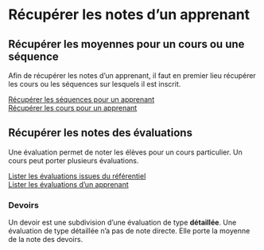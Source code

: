 # Récupérer les notes d’un apprenant

## Récupérer les moyennes pour un cours ou une séquence

Afin de récupérer les notes d’un apprenant, il faut en premier lieu récupérer les cours ou les séquences sur lesquels il
est inscrit.

[Récupérer les séquences pour un apprenant][sequences-apprenant]  
[Récupérer les cours pour un apprenant][cours-apprenant]

## Récupérer les notes des évaluations

Une évaluation permet de noter les élèves pour un cours particulier.
Un cours peut porter plusieurs évaluations.

[Lister les évaluations issues du référentiel][lister-evaluations]  
[Lister les évaluations d’un apprenant][evaluation-apprenant]

### Devoirs

Un devoir est une subdivision d’une évaluation de type **détaillée**.
Une évaluation de type détaillée n’a pas de note directe. Elle porte la moyenne de la note des devoirs.

[sequences-apprenant]: /reference/ressources/inscription/apprenant#recuperer-les-sequences-auxquelles-un-apprenant-est-inscrit
[cours-apprenant]: /reference/ressources/inscription/apprenant#recuperer-les-cours-auxquels-un-apprenant-est-inscrit
[lister-evaluations]: /reference/ressources/pedagogie/evaluation#lister-les-evaluations
[evaluation-apprenant]: /reference/ressources/pedagogie/evaluation#lister-les-evaluations-d-un-apprenant

